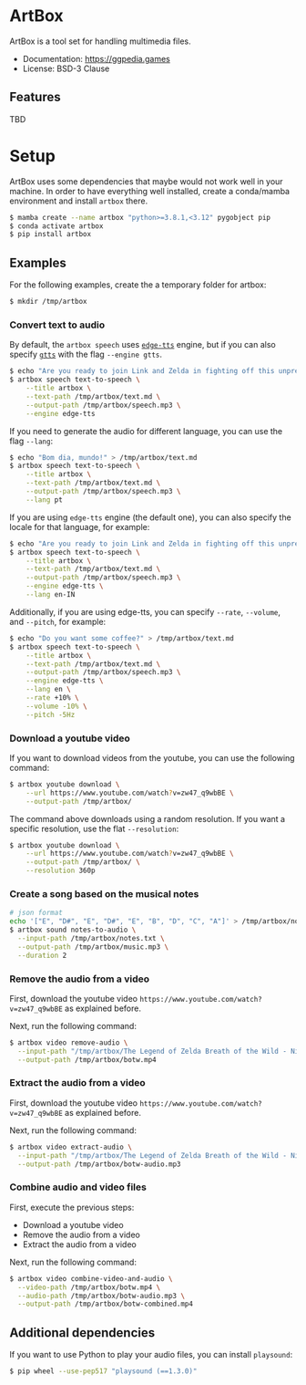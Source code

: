 # ArtBox

ArtBox is a tool set for handling multimedia files.

- Documentation: https://ggpedia.games
- License: BSD-3 Clause

## Features

TBD

# Setup

ArtBox uses some dependencies that maybe would not work well in your machine. In
order to have everything well installed, create a conda/mamba environment and
install `artbox` there.

```bash
$ mamba create --name artbox "python>=3.8.1,<3.12" pygobject pip
$ conda activate artbox
$ pip install artbox
```

## Examples

For the following examples, create the a temporary folder for artbox:

```bash
$ mkdir /tmp/artbox
```

### Convert text to audio

By default, the `artbox speech` uses
[`edge-tts`](https://pypi.org/project/edge-tts/) engine, but if you can also
specify [`gtts`](https://github.com/pndurette/gTTS) with the flag
`--engine gtts`.

```bash
$ echo "Are you ready to join Link and Zelda in fighting off this unprecedented threat to Hyrule?" > /tmp/artbox/text.md
$ artbox speech text-to-speech \
    --title artbox \
    --text-path /tmp/artbox/text.md \
    --output-path /tmp/artbox/speech.mp3 \
    --engine edge-tts
```

If you need to generate the audio for different language, you can use the flag
`--lang`:

```bash
$ echo "Bom dia, mundo!" > /tmp/artbox/text.md
$ artbox speech text-to-speech \
    --title artbox \
    --text-path /tmp/artbox/text.md \
    --output-path /tmp/artbox/speech.mp3 \
    --lang pt
```

If you are using `edge-tts` engine (the default one), you can also specify the
locale for that language, for example:

```bash
$ echo "Are you ready to join Link and Zelda in fighting off this unprecedented threat to Hyrule?" > /tmp/artbox/text.md
$ artbox speech text-to-speech \
    --title artbox \
    --text-path /tmp/artbox/text.md \
    --output-path /tmp/artbox/speech.mp3 \
    --engine edge-tts \
    --lang en-IN
```

Additionally, if you are using edge-tts, you can specify `--rate`, `--volume`,
and `--pitch`, for example:

```bash
$ echo "Do you want some coffee?" > /tmp/artbox/text.md
$ artbox speech text-to-speech \
    --title artbox \
    --text-path /tmp/artbox/text.md \
    --output-path /tmp/artbox/speech.mp3 \
    --engine edge-tts \
    --lang en \
    --rate +10% \
    --volume -10% \
    --pitch -5Hz
```

### Download a youtube video

If you want to download videos from the youtube, you can use the following
command:

```bash
$ artbox youtube download \
    --url https://www.youtube.com/watch?v=zw47_q9wbBE \
    --output-path /tmp/artbox/
```

The command above downloads using a random resolution. If you want a specific
resolution, use the flat `--resolution`:

```bash
$ artbox youtube download \
    --url https://www.youtube.com/watch?v=zw47_q9wbBE \
    --output-path /tmp/artbox/ \
    --resolution 360p
```

### Create a song based on the musical notes

```bash
# json format
echo '["E", "D#", "E", "D#", "E", "B", "D", "C", "A"]' > /tmp/artbox/notes.txt
$ artbox sound notes-to-audio \
  --input-path /tmp/artbox/notes.txt \
  --output-path /tmp/artbox/music.mp3 \
  --duration 2
```

### Remove the audio from a video

First, download the youtube video `https://www.youtube.com/watch?v=zw47_q9wbBE`
as explained before.

Next, run the following command:

```bash
$ artbox video remove-audio \
  --input-path "/tmp/artbox/The Legend of Zelda Breath of the Wild - Nintendo Switch Presentation 2017 Trailer.mp4" \
  --output-path /tmp/artbox/botw.mp4
```

### Extract the audio from a video

First, download the youtube video `https://www.youtube.com/watch?v=zw47_q9wbBE`
as explained before.

Next, run the following command:

```bash
$ artbox video extract-audio \
  --input-path "/tmp/artbox/The Legend of Zelda Breath of the Wild - Nintendo Switch Presentation 2017 Trailer.mp4" \
  --output-path /tmp/artbox/botw-audio.mp3
```

### Combine audio and video files

First, execute the previous steps:

- Download a youtube video
- Remove the audio from a video
- Extract the audio from a video

Next, run the following command:

```bash
$ artbox video combine-video-and-audio \
  --video-path /tmp/artbox/botw.mp4 \
  --audio-path /tmp/artbox/botw-audio.mp3 \
  --output-path /tmp/artbox/botw-combined.mp4
```

## Additional dependencies

If you want to use Python to play your audio files, you can install `playsound`:

```bash
$ pip wheel --use-pep517 "playsound (==1.3.0)"
```
